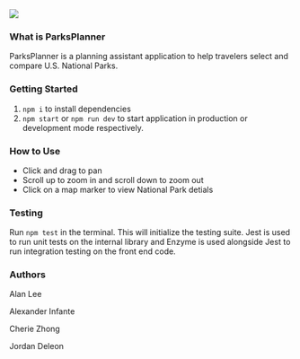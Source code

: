 <img src='/assets/demo.gif'>

### What is ParksPlanner
ParksPlanner is a planning assistant application to help travelers select and compare U.S. National Parks.

### Getting Started
1. `npm i` to install dependencies
1. `npm start` or `npm run dev` to start application in production or development mode respectively.

### How to Use
* Click and drag to pan
* Scroll up to zoom in and scroll down to zoom out
* Click on a map marker to view National Park detials

### Testing
Run `npm test` in the terminal. This will initialize the testing suite. Jest is used to run unit tests on the internal library and Enzyme is used alongside Jest to run integration testing on the front end code.

### Authors
Alan Lee

Alexander Infante 

Cherie Zhong

Jordan Deleon
